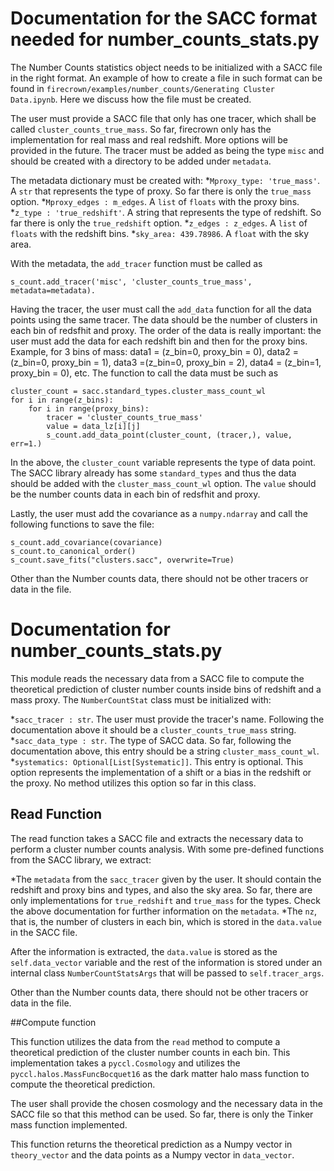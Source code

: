 # Documentation for the SACC format needed for number_counts_stats.py

The Number Counts statistics object needs to be initialized with a SACC file in the right format. An example of how to create a file in such format can be found in `firecrown/examples/number_counts/Generating Cluster Data.ipynb`. Here we discuss how the file must be created.

The user must provide a SACC file that only has one tracer, which shall be called `cluster_counts_true_mass`. So far, firecrown only has the implementation for real mass and real redshift. More options will be provided in the future. The tracer must be added as being the type `misc` and should be created with a directory to be added under `metadata`.

The metadata dictionary must be created with:
*`Mproxy_type: 'true_mass'`. A `str` that represents the type of proxy. So far there is only the `true_mass` option.
*`Mproxy_edges : m_edges`. A `list` of `floats` with the proxy bins.
*`z_type : 'true_redshift'`. A string that represents the type of redshift. So far there is only the `true_redshift` option.
*`z_edges : z_edges`. A `list` of `floats` with the redshift bins.
*`sky_area: 439.78986`. A `float` with the sky area.  

With the metadata, the `add_tracer` function must be called as
```
s_count.add_tracer('misc', 'cluster_counts_true_mass', metadata=metadata).
```

 Having the tracer, the user must call the `add_data` function for all the data points using the same tracer. The data should be the number of clusters in each bin of redsfhit and proxy. The order of the data is really important: the user must add the data for each redshift bin and then for the proxy bins. Example, for 3 bins of mass: data1 = (z_bin=0, proxy_bin = 0), data2 = (z_bin=0, proxy_bin = 1), data3 =(z_bin=0, proxy_bin = 2), data4 = (z_bin=1, proxy_bin = 0), etc.
The function to call the data must be such as
```
cluster_count = sacc.standard_types.cluster_mass_count_wl
for i in range(z_bins):
    for i in range(proxy_bins):
        tracer = 'cluster_counts_true_mass'
        value = data_lz[i][j]
        s_count.add_data_point(cluster_count, (tracer,), value, err=1.)
```
In the above, the `cluster_count` variable represents the type of data point. The SACC library already has some `standard_types` and thus the data should be added with the `cluster_mass_count_wl` option. The `value` should be the number counts data in each bin of redsfhit and proxy.

 Lastly, the user must add the covariance as a `numpy.ndarray` and call the following functions to save the file:
 ```
 s_count.add_covariance(covariance)
 s_count.to_canonical_order()
 s_count.save_fits("clusters.sacc", overwrite=True)
 ```
Other than the Number counts data, there should not be other tracers or data in the file.

# Documentation for number_counts_stats.py

This module reads the necessary data from a SACC file to compute the theoretical prediction of cluster number counts inside bins of redshift and a mass proxy. The `NumberCountStat` class must be initialized with:

*`sacc_tracer : str`. The user must provide the tracer's name. Following the documentation above it should be a `cluster_counts_true_mass` string.
*`sacc_data_type : str`. The type of SACC data. So far, following the documentation above, this entry should be a string  `cluster_mass_count_wl`.
*`systematics: Optional[List[Systematic]]`. This entry is optional. This option represents the implementation of a shift or a bias in the redshift or the proxy. No method utilizes this option so far in this class.

## Read Function
The read function takes a SACC file and extracts the necessary data to perform a cluster number counts analysis. With some pre-defined functions from the SACC library, we extract:

*The `metadata` from the `sacc_tracer` given by the user. It should contain the redshift and proxy bins and types, and also the sky area.
So far, there are only implementations for `true_redshift` and `true_mass` for the types. Check the above documentation for further information on the `metadata`.
*The `nz`, that is, the number of clusters in each bin, which is stored in the `data.value` in the SACC file.

After the information is extracted, the `data.value` is stored as the `self.data_vector` variable and the rest of the information is stored under an internal class `NumberCountStatsArgs` that will be passed to `self.tracer_args`.

Other than the Number counts data, there should not be other tracers or data in the file.

##Compute function

This function utilizes the data from the `read` method to compute a theoretical prediction of the cluster number counts in each bin. This implementation takes a `pyccl.Cosmology` and utilizes the
`pyccl.halos.MassFuncBocquet16` as the dark matter halo mass function to compute the theoretical prediction.

The user shall provide the chosen cosmology and the necessary data in the SACC file so that this method can be used. So far, there is only the Tinker mass function implemented.

This function returns the theoretical prediction as a Numpy vector in `theory_vector` and the data points as a Numpy vector in `data_vector`.
